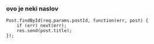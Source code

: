 ### ovo je neki naslov

    Post.findById(req.params.postId, function(err, post) {
        if (err) next(err);
        res.send(post.title);
    });